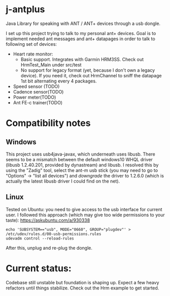 # j-antplus
Java Library for speaking with ANT / ANT+ devices through a usb dongle.

I set up this project trying to talk to my personal ant+ devices.
Goal is to implement needed ant messages and ant+ datapages in order to talk to following set of devices:
* Heart rate monitor:
	* Basic support. Integrates with Garmin HRM3SS. Check out HrmTest_Main under src/test
	* No support for legacy format (yet, because I don't own a legacy device). If you need it, check out HrmChannel to sniff the datapage 1st bit alternating every 4 packages.
* Speed sensor (TODO)
* Cadence sensor(TODO)
* Power meter(TODO)
* Ant FE-c trainer(TODO)

# Compatibility notes
## Windows
This project uses usb4java-javax, which underneath uses libusb.
There seems to be a mismatch between the default windows10 WHQL driver (libusb 1.2.40.201, provided by dynastream) and libusb.
I resolved this by using the "Zadig" tool, select the ant-m usb stick (you may need to go to "Options" -> "list all devices")
and *downgrade* the driver to 1.2.6.0 (which is actually the latest libusb driver I could find on the net).

## Linux
Tested on Ubuntu: you need to give access to the usb interface for current user.
I followed this approach (which may give too wide permissions to your taste): https://askubuntu.com/a/930338  
```
echo 'SUBSYSTEM=="usb", MODE="0660", GROUP="plugdev"' > /etc/udev/rules.d/00-usb-permissions.rules
udevadm control --reload-rules
```
After this, unplug and re-plug the dongle.

# Current status: 
Codebase still unstable but foundation is shaping up. Expect a few heavy refactors until things stabilize.
Check out the Hrm example to get started.
